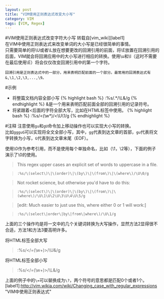 ```yaml
---
layout: post
title: "VIM使用正则表达式改变大小写"
category: VIM
tags: [VIM, Regex]
---
```

#VIM使用正则表达式改变字符大小写
转载自[vim_wiki][label1]  
在VIM中使用正则表达式来改变单词的大小写是已经很简单的事情。  
只需要简单的将\U或者\L放在想要更改的回溯引用的前面，将\E放置在回溯引用的后面，VIM就会将回溯应用中的大小写进行相应的转换。使用\u和\l（这时不需要在最后使用\E）将会仅仅改变回溯引用中的第一个字符。

    回溯引用是正则表达式中的一部分，用来表明匹配前面的一个部分。最常用的回溯表达式有&,\1,\2,\3,...,\9。

#示例
* 将整篇文档内容全部小写
{% highlight bash %}
:%s/.*/\L&/g
{% endhighlight %}
    &是一个用来表明匹配前面全部的回溯引用的记录符号。
* 将紧跟着<后面的字符全部大写，比如在HTML标签中使用。
{% highlight bash %}
:%s/<\(\w*\)/<\U\1/g
{% endhighlight %}

#注释
注意使用`gu`和`gU`命令加上移动操作也可以实现大小写的转换。  
比如`ggguG`可以实现将全文全部小写，其中，`gg`代表到达文章的首部，`gu`代表将文字转换为小写，`G`代表到达文章末尾（EOF）。

使用\0作为参考引用，而不是使用每个单独命名，比如（\1，\2等），下面的例子演示了\0的使用。
>This regex upper cases an explicit set of words to uppercase in a file.  

>`:%s/\(select\)\|\(order)\|\(by\)\|\(from\)\|\(where\)/\U\0/g`

>Not rocket science, but otherwise you'd have to do this:  

>`:%s/\(select\)\|\(order)\|\(by\)\|\(from\)\|\(where\)/\U\1\U\2\U\3\U\4\U\5/g`

>[edit:  Much easier to just use this, where either 0 or 1 will work:]  

>`:%s/\(select\|order\|by\|from\|where\)/\U\1/g`

上面的三个操作均是将一文中的几个关键词转换为大写操作，显然方法2显得很不合适，方法1和方法3要高明许多。


将HTML标签全部大写  
>:%s/<\/\=\(\w\+\)\>/\U&/g

将HTML标签全部小写  
>:%s/<\/\=\(\w\+\)\>/\L&/g

上面的例子中的`\=`可以替换成为`\?`，两个符号的意思都是匹配0个或者1个。
[label1]:http://vim.wikia.com/wiki/Changing_case_with_regular_expressions "VIM中使用正则表达式"
